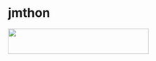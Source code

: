 # jmthon

<p align="left"><a href="https://heroku.com/deploy?template=https://github.com/mus1/musi"> <img src="https://img.shields.io/badge/Deploy%20To%20Heroku-purple?style=for-the-badge&logo=heroku" width="320" height="58.45"/></a></p>
